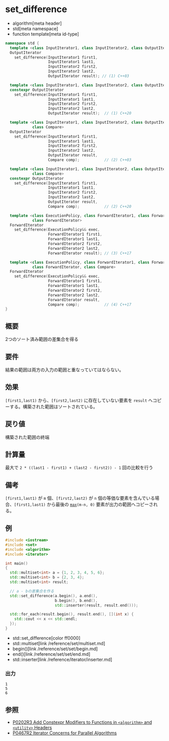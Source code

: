 # set_difference
* algorithm[meta header]
* std[meta namespace]
* function template[meta id-type]

```cpp
namespace std {
  template <class InputIterator1, class InputIterator2, class OutputIterator>
  OutputIterator
    set_difference(InputIterator1 first1,
                   InputIterator1 last1,
                   InputIterator2 first2,
                   InputIterator2 last2,
                   OutputIterator result); // (1) C++03

  template <class InputIterator1, class InputIterator2, class OutputIterator>
  constexpr OutputIterator
    set_difference(InputIterator1 first1,
                   InputIterator1 last1,
                   InputIterator2 first2,
                   InputIterator2 last2,
                   OutputIterator result);  // (1) C++20

  template <class InputIterator1, class InputIterator2, class OutputIterator,
            class Compare>
  OutputIterator
    set_difference(InputIterator1 first1,
                   InputIterator1 last1,
                   InputIterator2 first2,
                   InputIterator2 last2,
                   OutputIterator result,
                   Compare comp);           // (2) C++03

  template <class InputIterator1, class InputIterator2, class OutputIterator,
            class Compare>
  constexpr OutputIterator
    set_difference(InputIterator1 first1,
                   InputIterator1 last1,
                   InputIterator2 first2,
                   InputIterator2 last2,
                   OutputIterator result,
                   Compare comp);           // (2) C++20

  template <class ExecutionPolicy, class ForwardIterator1, class ForwardIterator2,
            class ForwardIterator>
  ForwardIterator
    set_difference(ExecutionPolicy&& exec,
                   ForwardIterator1 first1,
                   ForwardIterator1 last1,
                   ForwardIterator2 first2,
                   ForwardIterator2 last2,
                   ForwardIterator result); // (3) C++17

  template <class ExecutionPolicy, class ForwardIterator1, class ForwardIterator2,
            class ForwardIterator, class Compare>
  ForwardIterator
    set_difference(ExecutionPolicy&& exec,
                   ForwardIterator1 first1,
                   ForwardIterator1 last1,
                   ForwardIterator2 first2,
                   ForwardIterator2 last2,
                   ForwardIterator result,
                   Compare comp);           // (4) C++17
}
```

## 概要
2つのソート済み範囲の差集合を得る


## 要件
結果の範囲は両方の入力の範囲と重なっていてはならない。


## 効果
`[first1,last1)` から、`[first2,last2)` に存在していない要素を `result` へコピーする。構築された範囲はソートされている。


## 戻り値
構築された範囲の終端


## 計算量
最大で `2 * ((last1 - first1) + (last2 - first2)) - 1` 回の比較を行う


## 備考
`[first1,last1)` が `m` 個、`[first2,last2)` が `n` 個の等価な要素を含んでいる場合、`[first1,last1)` から最後の [`max`](max.md)`(m-n, 0)` 要素が出力の範囲へコピーされる。


## 例
```cpp example
#include <iostream>
#include <set>
#include <algorithm>
#include <iterator>

int main()
{
  std::multiset<int> a = {1, 2, 3, 4, 5, 6};
  std::multiset<int> b = {2, 3, 4};
  std::multiset<int> result;

  // a - bの差集合を作る
  std::set_difference(a.begin(), a.end(),
                      b.begin(), b.end(),
                      std::inserter(result, result.end()));

  std::for_each(result.begin(), result.end(), [](int x) {
    std::cout << x << std::endl;
  });
}
```
* std::set_difference[color ff0000]
* std::multiset[link /reference/set/multiset.md]
* begin()[link /reference/set/set/begin.md]
* end()[link /reference/set/set/end.md]
* std::inserter[link /reference/iterator/inserter.md]

### 出力
```
1
5
6
```


## 参照
- [P0202R3 Add Constexpr Modifiers to Functions in `<algorithm>` and `<utility>` Headers](http://www.open-std.org/jtc1/sc22/wg21/docs/papers/2017/p0202r3.html)
- [P0467R2 Iterator Concerns for Parallel Algorithms](http://www.open-std.org/jtc1/sc22/wg21/docs/papers/2017/p0467r2.html)
